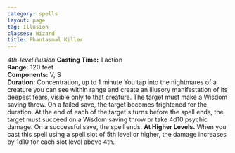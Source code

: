```yaml
---
category: spells
layout: page
tag: Illusion
classes: Wizard
title: Phantasmal Killer 
---
```

_4th-level illusion_ 
**Casting Time:** 1 action    
**Range:** 120 feet    
**Components:** V, S    
**Duration:** Concentration, up to 1 minute 
You tap into the nightmares of a creature you can see within range and create an illusory manifestation of its deepest fears, visible only to that creature. The target must make a Wisdom saving throw. On a failed save, the target becomes frightened for the duration. At the end of each of the target's turns before the spell ends, the target must succeed on a Wisdom saving throw or take 4d10 psychic damage. On a successful save, the spell ends. 
**At Higher Levels.** When you cast this spell using a spell slot of 5th level or higher, the damage increases by 1d10 for each slot level above 4th.